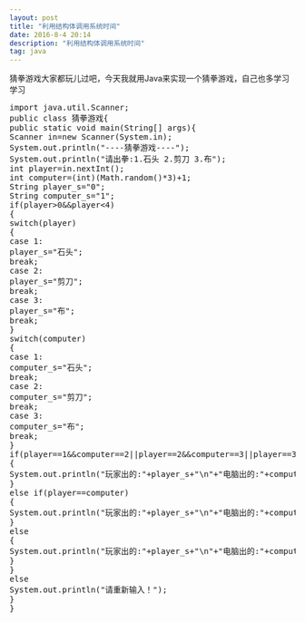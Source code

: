 ```yaml
---
layout: post
title: "利用结构体调用系统时间"
date: 2016-8-4 20:14
description: "利用结构体调用系统时间"
tag: java
---
```


猜拳游戏大家都玩儿过吧，今天我就用Java来实现一个猜拳游戏，自己也多学习学习
<pre>
import java.util.Scanner;
public class 猜拳游戏{
public static void main(String[] args){
Scanner in=new Scanner(System.in);
System.out.println("----猜拳游戏----");
System.out.println("请出拳:1.石头 2.剪刀 3.布");
int player=in.nextInt();
int computer=(int)(Math.random()*3)+1;
String player_s="0";
String computer_s="1";
if(player>0&&player<4)
{
switch(player)
{
case 1:
player_s="石头";
break;
case 2:
player_s="剪刀";
break;
case 3:
player_s="布";
break;
}
switch(computer)
{
case 1:
computer_s="石头";
break;
case 2:
computer_s="剪刀";
break;
case 3:
computer_s="布";
break;
}
if(player==1&&computer==2||player==2&&computer==3||player==3&&computer==1)
{
System.out.println("玩家出的:"+player_s+"\n"+"电脑出的:"+computer_s+"\n"+"玩家赢");
}
else if(player==computer)
{
System.out.println("玩家出的:"+player_s+"\n"+"电脑出的:"+computer_s+"\n"+"平局");
}
else
{
System.out.println("玩家出的:"+player_s+"\n"+"电脑出的:"+computer_s+"\n"+"电脑赢");
}
}
else
System.out.println("请重新输入！");
}
}
